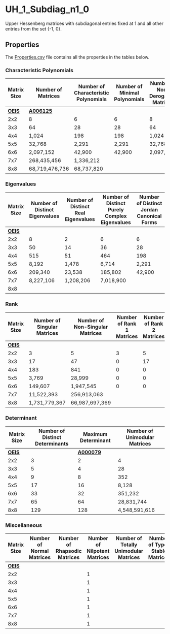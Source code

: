 # UH_1_Subdiag_n1_0

Upper Hessenberg matrices with subdiagonal entries fixed at 1 and all other entries from the set {-1, 0}.

## Properties

The [Properties.csv](Properties.csv) file contains all the properties in the tables below.

### Characteristic Polynomials

| Matrix Size | Number of Matrices | Number of Characteristic Polynomials | Number of Minimal Polynomials | Number of Non-Derogatory Matrices | Maximum Characteristic Height |
| --- | --- | --- | --- | --- | --- |
| [__OEIS__](https://oeis.org/) | [__A006125__](https://oeis.org/A006125) | | | | |
| 2x2 | 8 | 6 | 6 | 8 | 2 |
| 3x3 | 64 | 28 | 28 | 64 | 5 |
| 4x4 | 1,024 | 198 | 198 | 1,024 | 12 |
| 5x5 | 32,768 | 2,291 | 2,291 | 32,768 | 28 |
| 6x6 | 2,097,152 | 42,900 | 42,900 | 2,097,152 | 66 |
| 7x7 | 268,435,456 | 1,336,212 | | | 168 |
| 8x8 | 68,719,476,736 | 68,737,820 | | | 416 |

### Eigenvalues

| Matrix Size | Number of Distinct Eigenvalues | Number of Distinct Real Eigenvalues | Number of Distinct Purely Complex Eigenvalues | Number of Distinct Jordan Canonical Forms |
| --- | --- | --- | --- | --- |
| [__OEIS__](https://oeis.org/) | | | | |
| 2x2 | 8 | 2 | 6 | 6 |
| 3x3 | 50 | 14 | 36 | 28 |
| 4x4 | 515 | 51 | 464 | 198 |
| 5x5 | 8,192 | 1,478 | 6,714 | 2,291 |
| 6x6 | 209,340 | 23,538 | 185,802 | 42,900 |
| 7x7 | 8,227,106 | 1,208,206 | 7,018,900 | |
| 8x8 | | | | |

### Rank

| Matrix Size | Number of Singular Matrices | Number of Non-Singular Matrices | Number of Rank 1 Matrices | Number of Rank 2 Matrices | Number of Rank 3 Matrices | Number of Rank 4 Matrices | Number of Rank 5 Matrices | Number of Rank 6 Matrices | Number of Rank 7 Matrices | Number of Rank 8 Matrices |
| --- | --- | --- | --- | --- | --- | --- | --- | --- | --- | --- |
| [__OEIS__](https://oeis.org/) | | | | | | | | | | |
| 2x2 | 3 | 5 | 3 | 5 | | | | | | |
| 3x3 | 17 | 47 | 0 | 17 | 47 | | | | | |
| 4x4 | 183 | 841 | 0 | 0 | 183 | 841 | | | | |
| 5x5 | 3,769 | 28,999 | 0 | 0 | 0 | 3,769 | 28,999 | | | |
| 6x6 | 149,607 | 1,947,545 | 0 | 0 | 0 | 0 | 149,607 | 1,947,545 | | |
| 7x7 | 11,522,393 | 256,913,063 | | | | | | | | |
| 8x8 | 1,731,779,367 | 66,987,697,369 | | | | | | | | |

### Determinant

| Matrix Size | Number of Distinct Determinants | Maximum Determinant | Number of Unimodular Matrices |
| --- | --- | --- | --- |
| [__OEIS__](https://oeis.org/) | | [__A000079__](https://oeis.org/A000079) | |
| 2x2 | 3 | 2 | 4 |
| 3x3 | 5 | 4 | 28 |
| 4x4 | 9 | 8 | 352 |
| 5x5 | 17 | 16 | 8,128 |
| 6x6 | 33 | 32 | 351,232 |
| 7x7 | 65 | 64 | 28,831,744 |
| 8x8 | 129 | 128 | 4,548,591,616 |

### Miscellaneous

| Matrix Size | Number of Normal Matrices | Number of Rhapsodic Matrices | Number of Nilpotent Matrices | Number of Totally Unimodular Matrices | Number of Type I Stable Matrices | Number of Type II Stable Matrices |
| --- | --- | --- | --- | --- | --- | --- |
| [__OEIS__](https://oeis.org/) | | | | | | |
| 2x2 | | | 1 | | | |
| 3x3 | | | 1 | | | |
| 4x4 | | | 1 | | | |
| 5x5 | | | 1 | | | |
| 6x6 | | | 1 | | | |
| 7x7 | | | 1 | | | |
| 8x8 | | | 1 | | | |

